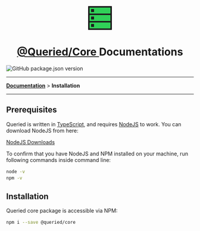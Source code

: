 <div align="center">
    <img alt="Queried Logo" width="64" src="https://raw.githubusercontent.com/queried-js/brand/master/dark/main-fill.svg">
    <h1>
		<a href="https://github.com/queried-js/core">
        	@Queried/Core
    	</a>
		<span>Documentations</span>
	</h1>
</div>

<img alt="GitHub package.json version" src="https://img.shields.io/github/package-json/v/queried-js/core">

---

[**Documentation**](../) > **Installation**

---

## Prerequisites

Queried is written in [TypeScript](https://www.typescriptlang.org/), and requires [NodeJS](https://nodejs.org/) to work. You can download NodeJS from here:

[NodeJS Downloads](https://nodejs.org/en/download/)

To confirm that you have NodeJS and NPM installed on your machine, run following commands inside command line:

```sh
node -v
npm -v
```

## Installation

Queried core package is accessible via NPM:

```sh
npm i --save @queried/core
```
